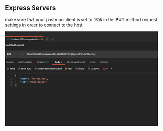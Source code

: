 ## Express Servers 

make sure that your postman client is set to `JSON` in the **PUT** method request settings in order to connect to the host 

![JSON Config for Postman ](./express-sample/img/jsonconfig-postman.png)